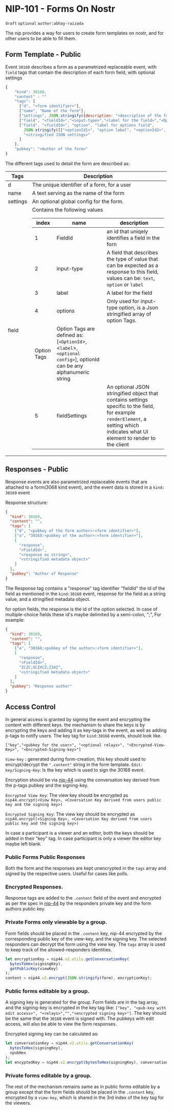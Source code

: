 # NIP-101 - Forms On Nostr

`draft` `optional` `author:abhay-raizada`

The nip provides a way for users to create form templates on nostr, and for other users to be able to fill them.

## Form Template - Public

Event `30168` describes a form as a parametrized replaceable event, with `field` tags that contain the description of each form field, with optional settings

```js
{
    "kind": 30168,
    "content" : ""
    "tags": [
      ["d", "<form identifier>"],
      ["name", "Name of the form"],
      ["settings", JSON.stringify({description: "<description of the form."})],
      ["field", "<fieldId>","<input-type>","<label for the field>","<Options (for option type)>", "<stringified JSON settings>"],
      ["field", "<fieldId>", "option", "label for options field",
        JSON.stringify([["<optionId1>", "option label", "<optionId2>", "option label"]]),
        "<stringified JSON settings>"
      ]
    ],
    "pubkey": "<Author of the form>"
}
```

The different tags used to detail the form are described as:

| Tags        | Description                                                                                                                                                                                                                                                                                                                                                                                                                                                                                                                                                        |
| ----------- | ------------------------------------------------------------------------------------------------------------------------------------------------------------------------------------------------------------------------------------------------------------------------------------------------------------------------------------------------------------------------------------------------------------------------------------------------------------------------------------------------------------------------------------------------------------------ |
| d           | The unique identifier of a form, for a user                                                                                                                                                                                                                                                                                                                                                                                                                                                                                                                        |
| name        | A text serving as the name of the form                                                                                                                                                                                                                                                                                                                                                                                                                                                                                                                             |
| settings    | An optional global config for the form.                                                                                                                                                                                                                                                                                                                                                                                                                                                                                                                            |
| field       | Contains the following values<table><tr><th>index</th><th>name</th><th>description</th></tr><tbody><tr><td>1</td><td>FieldId</td><td>an id that uniqely identifies a field in the forn</td></tr><tr><td>2</td><td>input-type</td><td>A field that describes the type of value that can be expected as a response to this field, values can be: `text`, `option` or `label`</td></tr><tr><td>3</td><td>label</td><td>A label for the field</td></tr><tr><td>4</td><td>options</td> <td>Only used for input-type option, is a Json stringified array of option Tags. |
| Option Tags | Option Tags are defined as: [`<OptionId`>, <`label`>, `<optional config>`], optionId can be any alphanumeric string </td> </tr><tr><td>5</td><td>fieldSettings</td><td>An optional JSON stringified object that contains settings specific to the field, for example `renderElement`, a setting which indicates what UI element to render to the client </td></tr>                                                                                                                                                                                                 |

</tbody></table>

## Responses - Public

Response events are also parametrized replaceable events that are attached to a form(3068 kind event), and the event data is stored in a `kind: 30169` event

Response structure:

```json
{
  "kind": 30169,
  "content": "",
  "tags": [
    ["d", "<pubkey of the form author>:<form identifier>"],
    ["a", "30168:<pubkey of the author>:<form identifier>"],
    [
      "response",
      "<FieldId>",
      "<response as string>",
      "<stringified metadata object>"
    ]
  ],
  "pubkey": "Author of Response"
}
```

The Response tag contains a "response" tag identifier "fieldId" the Id of the field as mentioned in the `kind:30168` event, response for the field as a string value, and a stringified metadata object.

for option fields, the response is the id of the option selected. In case of multiple-choice fields these id's maybe delimited by a semi-colon, ";", For example:

```json
{
  "kind": 30169,
  "content": "",
  "tags": [
    ["a", "30168:<pubkey of the author>:<form identifier>"],
    [
      "response",
      "<FieldId>",
      "ZCZC;XCZXCZ;Z34Z",
      "<stringified metadata object>"
    ]
  ],
  "pubkey": "Response author"
}
```

## Access Control

In general access is granted by signing the event and encrypting the content with different keys.
the mechanism to share the keys is by encrypting the keys and adding it as key-tags in the event, as well as adding p-tags to notify users.
The key tag for `kind:30168` events, should look like.

`["key","<pubkey for the user>", "<optional relays>", "<Encrypted-View-Key>", "<Encrypted-Signing-key>"]`

`View-key` : generated during form-creation, this key should used to encrypt/decrypt the `".content"` string in the form template.
`Edit-key/Signing-Key`: Is the key which is used to sign the 30168 event.

Encryption should be via [nip-44](./44.md) using the conversation key derived from the p-tags pubkey and the signing-key.

`Encrypted View Key`: The view key should be encrypted as `nip44.encrypt(<View Key>, <Coversation Key derived from users public key and the signing key>)`

`Encrypted Signing Key`: The view key should be encrypted as `nip44.encrypt(<Signing Key>, <Coversation Key derived from users public key and the signing key>)`

In case a participant is a viewer and an editor, both the keys should be added in their "key" tag.
In case participant is only a viewer the editor key maybe left blank.

### Public Forms Public Responses

Both the form and the responses are kept unencrypted in the `tags` array and signed by the respective users. Useful for cases like polls.

### Encrypted Responses.

Response tags are added to the `.content` field of the event and encrypted as per the spec in [nip-44](./44.md) by the responders private key and the form authors public key.

### Private Forms only viewable by a group.

Form fields should be placed in the `.content` key, nip-44 encrypted by the corresponding public key of the view-key, and the signing key. The selected responders can decrypt the form using the view key. The `tags` array is used to keep track of the allowed-responders identities.

```js
let encryptionKey = nip44.v2.utils.getConversationKey(
  bytesToHex(signingKey),
  getPublicKey(viewKey)
);
content = nip44.v2.encrypt(JSON.stringify(form), encryptionKey);
```

### Public forms editable by a group.

A signing key is generated for the group.
Form fields are in the tag array, and the signing-key is encrypted in the key tag like:
`["key", "<pub-key with edit access>", "<relays>","","<encrypted signing key>"]`.
The key should be the same that the `30168` event is signed with.
The pubkeys with edit access, will also be able to view the form responses.

Encrypted signing key can be calculated as:

```js
let conversationKey = nip44.v2.utils.getConversationKey(
  bytesToHex(signingKey),
  npubHex
);
let encyptedKey = nip44.v2.encrypt(bytesToHex(signingKey), conversationKey);
```

### Private forms editable by a group.

The rest of the mechanism remains same as in public forms editable by a group except that the
form fields should be placed in the `.content` key, encrypted by a `view-key`, which is shared in the 3rd index of the key tag for the viewers.
